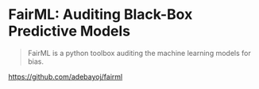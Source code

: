 # FairML: Auditing Black-Box Predictive Models

> FairML is a python toolbox auditing the machine learning models for bias.

<https://github.com/adebayoj/fairml>
